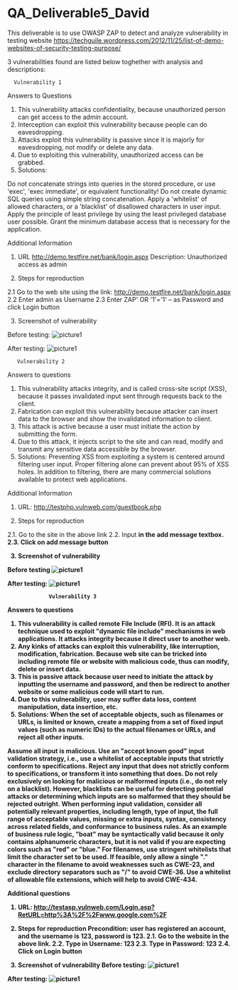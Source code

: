 # QA_Deliverable5_David
This deliverable is to use OWASP ZAP to detect and analyze vulnerability in testing website
    https://techguile.wordpress.com/2012/11/25/list-of-demo-websites-of-security-testing-purpose/

3 vulnerabilities found are listed below toghether with analysis and descriptions:

      Vulnerability 1

Answers to Questions

1.	This vulnerability attacks confidentiality, because unauthorized person can get access to the admin account.
2.	Interception can exploit this vulnerability because people can do eavesdropping.
3.	Attacks exploit this vulnerability is passive since it is majorly for eavesdropping, not modify or delete any data.
4.	Due to exploiting this vulnerability, unauthorized access can be grabbed.
5.	Solutions:

Do not concatenate strings into queries in the stored procedure, or use 'exec', 'exec immediate', or equivalent functionality!
Do not create dynamic SQL queries using simple string concatenation.
Apply a 'whitelist' of allowed characters, or a 'blacklist' of disallowed characters in user input.
Apply the principle of least privilege by using the least privileged database user possible.
Grant the minimum database access that is necessary for the application.

Additional Information

1.	URL
http://demo.testfire.net/bank/login.aspx
Description: Unauthorized access as admin

2.	Steps for reproduction

2.1	Go to the web site using the link: http://demo.testfire.net/bank/login.aspx
2.2	Enter admin as Username
2.3	Enter ZAP' OR '1'='1' – as Password and click Login button

3.	Screenshot of vulnerability

Before testing: 
![picture1](https://cloud.githubusercontent.com/assets/16587395/20372591/4df71068-ac3a-11e6-91c9-2574c14a1e88.png)

After testing:
![picture1](https://cloud.githubusercontent.com/assets/16587395/20372613/80e24f1a-ac3a-11e6-9c51-610adf9cf9c6.png)



       Vulnerability 2

Answers to questions

1.	This vulnerability attacks integrity, and is called cross-site script (XSS), because it passes invalidated input sent through requests back to the client.
2.	Fabrication can exploit this vulnerability because attacker can insert data to the browser and show the invalidated information to client.
3.	This attack is active because a user must initiate the action by submitting the form.
4.	Due to this attack, it injects script to the site and can read, modify and transmit any sensitive data accessible by the browser.
5.	Solutions:
Preventing XSS from exploiting a system is centered around filtering user input. Proper filtering alone can prevent about 95% of XSS holes. In addition to filtering, there are many commercial solutions available to protect web applications. 



Additional Information

1.	URL:
http://testphp.vulnweb.com/guestbook.php

2.	Steps for reproduction

2.1.	Go to the site in the above link
2.2.	Input </strong><script>alert(1);</script><strong>  in the add message textbox.
2.3.	Click on add message button

3.	Screenshot of vulnerability

Before testing
![picture1](https://cloud.githubusercontent.com/assets/16587395/20372751/8a69bd9c-ac3b-11e6-9594-ba0b3628f58a.png)

After testing:
![picture1](https://cloud.githubusercontent.com/assets/16587395/20372772/a03a4b28-ac3b-11e6-96e8-af583e68795d.png)

            
                 Vulnerability 3

Answers to questions

1.	This vulnerability is called remote File Include (RFI). It is an attack technique used to exploit "dynamic file include" mechanisms in web applications. It attacks integrity because it direct user to another web.
2.	Any kinks of attacks can exploit this vulnerability, like interruption, modification, fabrication. Because web site can be tricked into including remote file or website with malicious code, thus can modify, delete or insert data.
3.	This is passive attack because user need to initiate the attack by inputting the username and password, and then be redirect to another website or some malicious code will start to run.
4.	Due to this vulnerability, user may suffer data loss, content manipulation, data insertion, etc.
5.	Solutions:
When the set of acceptable objects, such as filenames or URLs, is limited or known, create a mapping from a set of fixed input values (such as numeric IDs) to the actual filenames or URLs, and reject all other inputs.

Assume all input is malicious. Use an "accept known good" input validation strategy, i.e., use a whitelist of acceptable inputs that strictly conform to specifications. Reject any input that does not strictly conform to specifications, or transform it into something that does. Do not rely exclusively on looking for malicious or malformed inputs (i.e., do not rely on a blacklist). However, blacklists can be useful for detecting potential attacks or determining which inputs are so malformed that they should be rejected outright.
When performing input validation, consider all potentially relevant properties, including length, type of input, the full range of acceptable values, missing or extra inputs, syntax, consistency across related fields, and conformance to business rules. As an example of business rule logic, "boat" may be syntactically valid because it only contains alphanumeric characters, but it is not valid if you are expecting colors such as "red" or "blue."
For filenames, use stringent whitelists that limit the character set to be used. If feasible, only allow a single "." character in the filename to avoid weaknesses such as CWE-23, and exclude directory separators such as "/" to avoid CWE-36. Use a whitelist of allowable file extensions, which will help to avoid CWE-434.


Additional questions

1.	URL:
http://testasp.vulnweb.com/Login.asp?RetURL=http%3A%2F%2Fwww.google.com%2F

2.	Steps for reproduction
Precondition: user has registered an account, and the username is 123, password is 123.
2.1.	Go to the website in the above link.
2.2.	Type in Username: 123
2.3.	Type in Password: 123
2.4.	Click on Login button

3.	Screenshot of vulnerability
Before testing:
![picture1](https://cloud.githubusercontent.com/assets/16587395/20372799/dc1ee892-ac3b-11e6-8860-425863503418.png)

After testing:
![picture1](https://cloud.githubusercontent.com/assets/16587395/20372815/f0660f74-ac3b-11e6-9ef5-d83bdf742879.png)
